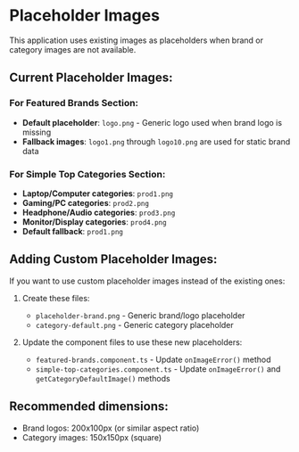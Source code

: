 # Placeholder Images

This application uses existing images as placeholders when brand or category images are not available.

## Current Placeholder Images:

### For Featured Brands Section:
- **Default placeholder**: `logo.png` - Generic logo used when brand logo is missing
- **Fallback images**: `logo1.png` through `logo10.png` are used for static brand data

### For Simple Top Categories Section:
- **Laptop/Computer categories**: `prod1.png`
- **Gaming/PC categories**: `prod2.png`
- **Headphone/Audio categories**: `prod3.png`
- **Monitor/Display categories**: `prod4.png`
- **Default fallback**: `prod1.png`

## Adding Custom Placeholder Images:

If you want to use custom placeholder images instead of the existing ones:

1. Create these files:
   - `placeholder-brand.png` - Generic brand/logo placeholder
   - `category-default.png` - Generic category placeholder

2. Update the component files to use these new placeholders:
   - `featured-brands.component.ts` - Update `onImageError()` method
   - `simple-top-categories.component.ts` - Update `onImageError()` and `getCategoryDefaultImage()` methods

## Recommended dimensions:
- Brand logos: 200x100px (or similar aspect ratio)
- Category images: 150x150px (square) 